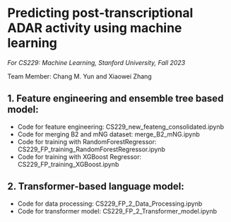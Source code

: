 # Predicting post-transcriptional ADAR activity using machine learning
_For CS229: Machine Learning, Stanford University, Fall 2023_

Team Member: Chang M. Yun and Xiaowei Zhang

## 1. Feature engineering and ensemble tree based model:
* Code for feature engineering: CS229_new_feateng_consolidated.ipynb
* Code for merging B2 and mNG dataset: merge_B2_mNG.ipynb
* Code for training with RandomForestRegressor: CS229_FP_training_RandomForestRegressor.ipynb
* Code for training with XGBoost Regressor: CS229_FP_training_XGBoost.ipynb

## 2. Transformer-based language model:
* Code for data processing: CS229_FP_2_Data_Processing.ipynb
* Code for transformer model: CS229_FP_2_Transformer_model.ipynb
